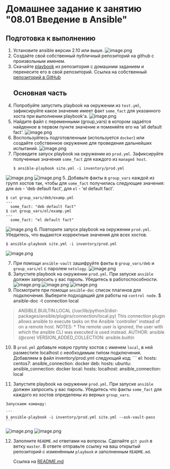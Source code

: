 # Домашнее задание к занятию "08.01 Введение в Ansible"

## Подготовка к выполнению
1. Установите ansible версии 2.10 или выше.
![image.png](https://github.com/mksamm/DEVSYS-PDC-3-Maxim-Samokhin/blob/main/08-ansible-01-base/images/Ansible1.PNG)
2. Создайте свой собственный публичный репозиторий на github с произвольным именем.
3. Скачайте [playbook](./playbook/) из репозитория с домашним заданием и перенесите его в свой репозиторий.
   Ссылка на собственный [репозиторий в GitHub](https://github.com/mksamm/DEVSYS-PDC-3-Maxim-Samokhin/tree/main/08-ansible-01-base/playbook)
   ## Основная часть
1. Попробуйте запустить playbook на окружении из `test.yml`, зафиксируйте какое значение имеет факт `some_fact` для указанного хоста при выполнении playbook'a.
![image.png](https://github.com/mksamm/DEVSYS-PDC-3-Maxim-Samokhin/blob/main/08-ansible-01-base/images/Ansible2.PNG)
2. Найдите файл с переменными (group_vars) в котором задаётся найденное в первом пункте значение и поменяйте его на 'all default fact'.
![image.png](https://github.com/mksamm/DEVSYS-PDC-3-Maxim-Samokhin/blob/main/08-ansible-01-base/images/Ansible16.PNG)
3. Воспользуйтесь подготовленным (используется `docker`) или создайте собственное окружение для проведения дальнейших испытаний.
![image.png](https://github.com/mksamm/DEVSYS-PDC-3-Maxim-Samokhin/blob/main/08-ansible-01-base/images/Ansible4.PNG)
4. Проведите запуск playbook на окружении из `prod.yml`. Зафиксируйте полученные значения `some_fact` для каждого из `managed host`.
   ```
   $ ansible-playbook site.yml -i inventory/prod.yml
   ```
![image.png](https://github.com/mksamm/DEVSYS-PDC-3-Maxim-Samokhin/blob/main/08-ansible-01-base/images/Ansible5.PNG)
![image.png](https://github.com/mksamm/DEVSYS-PDC-3-Maxim-Samokhin/blob/main/08-ansible-01-base/images/Ansible6.PNG)
5. Добавьте факты в `group_vars` каждой из групп хостов так, чтобы для `some_fact` получились следующие значения: для `deb` - 'deb default fact', для `el` - 'el default fact'.
```
$ cat group_vars/deb/examp.yml
---
  some_fact: "deb default fact"
$ cat group_vars/el/examp.yml
---
  some_fact: "el default fact"
```
![image.png](https://github.com/mksamm/DEVSYS-PDC-3-Maxim-Samokhin/blob/main/08-ansible-01-base/images/Ansible7.PNG)
6. Повторите запуск playbook на окружении `prod.yml`. Убедитесь, что выдаются корректные значения для всех хостов.
   
   ```
   $ ansible-playbook site.yml -i inventory/prod.yml
   ```
   ![image.png](https://github.com/mksamm/DEVSYS-PDC-3-Maxim-Samokhin/blob/main/08-ansible-01-base/images/Ansible8.PNG)
   
 7. При помощи `ansible-vault` зашифруйте факты в `group_vars/deb` и `group_vars/el` с паролем `netology`.
 ![image.png](https://github.com/mksamm/DEVSYS-PDC-3-Maxim-Samokhin/blob/main/08-ansible-01-base/images/Ansible9.PNG)
 8. Запустите playbook на окружении `prod.yml`. При запуске `ansible` должен запросить у вас пароль. Убедитесь в работоспособности.
 ![image.png](https://github.com/mksamm/DEVSYS-PDC-3-Maxim-Samokhin/blob/main/08-ansible-01-base/images/Ansible10.PNG)
 ![image.png](https://github.com/mksamm/DEVSYS-PDC-3-Maxim-Samokhin/blob/main/08-ansible-01-base/images/Ansible11.PNG)
 ![image.png](https://github.com/mksamm/DEVSYS-PDC-3-Maxim-Samokhin/blob/main/08-ansible-01-base/images/Ansible12.PNG)
 9. Посмотрите при помощи `ansible-doc` список плагинов для подключения. Выберите подходящий для работы на `control node`.
$ ansible-doc -t connection local
   > ANSIBLE.BUILTIN.LOCAL    (/usr/lib/python3/dist-packages/ansible/plugins/connection/local.py)
   This connection plugin allows ansible to execute tasks on the Ansible 'controller' instead of on a remote host.
   NOTES:
         * The remote user is ignored, the user with which the ansible CLI was executed is used instead.
   AUTHOR: ansible (@core)
   VERSION_ADDED_COLLECTION: ansible.builtin
   10. В `prod.yml` добавьте новую группу хостов с именем  `local`, в ней разместите localhost с необходимым типом подключения.
    Добавляем в файл inventory/prod.yml следующий код:
    ```
      el:
        hosts:
          centos7:
            ansible_connection: docker
      deb:
        hosts:
          ubuntu:
            ansible_connection: docker
      local:
        hosts:
          localhost:
            ansible_connection: local

 
 11. Запустите playbook на окружении `prod.yml`. При запуске `ansible` должен запросить у вас пароль. Убедитесь что факты `some_fact` для каждого из хостов определены из верных `group_vars`.

    Запускаем команду:

    ```
    $ ansible-playbook -i inventory/prod.yml site.yml --ask-vault-pass
    ```
    
![image.png](https://github.com/mksamm/DEVSYS-PDC-3-Maxim-Samokhin/blob/main/08-ansible-01-base/images/Ansible13.PNG)
![image.png](https://github.com/mksamm/DEVSYS-PDC-3-Maxim-Samokhin/blob/main/08-ansible-01-base/images/Ansible14.PNG)

12. Заполните `README.md` ответами на вопросы. Сделайте `git push` в ветку `master`. В ответе отправьте ссылку на ваш открытый репозиторий с изменённым `playbook` и заполненным `README.md`.

    Ссылка на [README.md](https://github.com/mksamm/DEVSYS-PDC-3-Maxim-Samokhin/tree/main/08-ansible-01-base/playbook)
